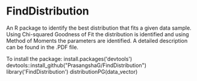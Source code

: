 # FindDistribution
An R package to identify the best distribution that fits a given data sample. Using Chi-squared Goodness of Fit the distribution is identified 
and using Method of Moments the parameters are identified. A detailed description can be found in the .PDF file. 

To install the package:
install.packages('devtools')               devtools::install_github("PrasangshaG/FindDistribution")             library('FindDistribution')             distributionPG(data_vector)

